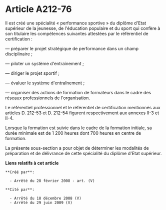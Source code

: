 # Article A212-76

Il est créé une spécialité « performance sportive » du diplôme d'Etat supérieur de la jeunesse, de l'éducation populaire et
du sport qui confère à son titulaire les compétences suivantes attestées par le référentiel de certification :

― préparer le projet stratégique de performance dans un champ disciplinaire ;

― piloter un système d'entraînement ;

― diriger le projet sportif ;

― évaluer le système d'entraînement ;

― organiser des actions de formation de formateurs dans le cadre des réseaux professionnels de l'organisation.

Le référentiel professionnel et le référentiel de certification mentionnés aux articles D. 212-53 et D. 212-54 figurent
respectivement aux annexes II-3 et II-4.

Lorsque la formation est suivie dans le cadre de la formation initiale, sa durée minimale est de 1 200 heures dont 700 heures
en centre de formation.

La présente sous-section a pour objet de déterminer les modalités de préparation et de délivrance de cette spécialité du
diplôme d'Etat supérieur.

**Liens relatifs à cet article**

	**Créé par**:

	  - Arrêté du 28 février 2008 - art. (V)

	**Cité par**:

	  - Arrêté du 18 décembre 2008 (V)
	  - Arrêté du 29 juin 2009 (V)
